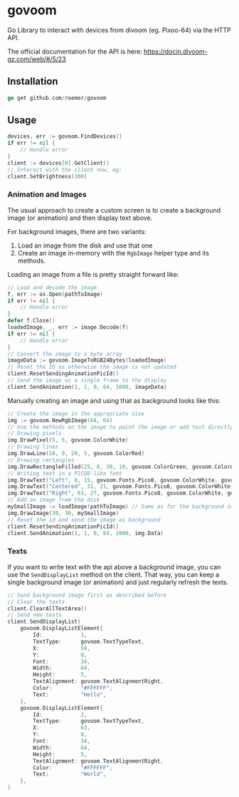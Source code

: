 # govoom
Go Library to interact with devices from divoom (eg. Pixoo-64) via the HTTP API.

The official documentation for the API is here: https://docin.divoom-gz.com/web/#/5/23

## Installation

```go
go get github.com/roemer/govoom
```

## Usage

```go
devices, err := govoom.FindDevices()
if err != nil {
    // Handle error
}
client := devices[0].GetClient()
// Interact with the client now, eg:
client.SetBrightness(100)
```

### Animation and Images

The usual approach to create a custom screen is to create a background image (or animation) and then display text above.

For background images, there are two variants:
1. Load an image from the disk and use that one
2. Create an image in-memory with the `RgbImage` helper type and its methods.

Loading an image from a file is pretty straight forward like:
```go
// Load and decode the image
f, err := os.Open(pathToImage)
if err != nil {
    // Handle error
}
defer f.Close()
loadedImage, _, err := image.Decode(f)
if err != nil {
    // Handle error
}
// Convert the image to a byte array
imageData := govoom.ImageToRGB24Bytes(loadedImage)
// Reset the ID as otherwise the image is not updated
client.ResetSendingAnimationPicId()
// Send the image as a single frame to the display
client.SendAnimation(1, 1, 0, 64, 1000, imageData)
```

Manually creating an image and using that as background looks like this:
```go
// Create the image in the appropriate size
img := govoom.NewRgbImage(64, 64)
// Use the methods on the image to paint the image or add text directly:
// Drawing pixels
img.DrawPixel(5, 5, govoom.ColorWhite)
// Drawing lines
img.DrawLine(10, 0, 20, 5, govoom.ColorRed)
// Drawing rectangles
img.DrawRectangleFilled(25, 0, 30, 10, govoom.ColorGreen, govoom.ColorAqua)
// Writing text in a PICO8-like font
img.DrawText("Left", 0, 15, govoom.Fonts.Pico8, govoom.ColorWhite, govoom.TextAlignmentLeft)
img.DrawText("Centered", 31, 21, govoom.Fonts.Pico8, govoom.ColorWhite, govoom.TextAlignmentMiddle)
img.DrawText("Right", 63, 27, govoom.Fonts.Pico8, govoom.ColorWhite, govoom.TextAlignmentRight)
// Add an image from the disk
mySmallImage := loadImage(pathToImage) // Same as for the background image
img.DrawImage(30, 30, mySmallImage)
// Reset the id and send the image as background
client.ResetSendingAnimationPicId()
client.SendAnimation(1, 1, 0, 64, 1000, img.Data)
```

### Texts

If you want to write text with the api above a background image, you can use the `SendDisplayList` method on the client.
That way, you can keep a single background image (or animation) and just regularly refresh the texts.

```go
// Send background image first as described before
// Clear the texts
client.ClearAllTextArea()
// Send new texts
client.SendDisplayList(
    govoom.DisplayListElement{
        Id:            1,
        TextType:      govoom.TextTypeText,
        X:             59,
        Y:             0,
        Font:          34,
        Width:         64,
        Height:        5,
        TextAlignment: govoom.TextAlignmentRight,
        Color:         "#FFFFFF",
        Text:          "Hello",
    },
    govoom.DisplayListElement{
        Id:            2,
        TextType:      govoom.TextTypeText,
        X:             63,
        Y:             8,
        Font:          34,
        Width:         64,
        Height:        5,
        TextAlignment: govoom.TextAlignmentRight,
        Color:         "#FFFFFF",
        Text:          "World",
    },
)
```
